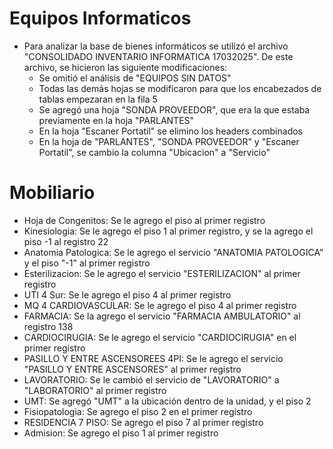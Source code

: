 # Equipos Informaticos

- Para analizar la base de bienes informáticos se utilizó el archivo "CONSOLIDADO INVENTARIO INFORMATICA 17032025". De este archivo, se hicieron las siguiente modificaciones:
  - Se omitió el análisis de "EQUIPOS SIN DATOS"
  - Todas las demás hojas se modificaron para que los encabezados de tablas empezaran en la fila 5
  - Se agregó una hoja "SONDA PROVEEDOR", que era la que estaba previamente en la hoja "PARLANTES"
  - En la hoja "Escaner Portatil" se elimino los headers combinados
  - En la hoja de "PARLANTES", "SONDA PROVEEDOR" y "Escaner Portatil", se cambio la columna "Ubicacion" a "Servicio"

# Mobiliario

- Hoja de Congenitos: Se le agrego el piso al primer registro
- Kinesiologia: Se le agrego el piso 1 al primer registro, y se la agrego el piso -1 al registro 22
- Anatomia Patologica: Se le agrego el servicio "ANATOMIA PATOLOGICA" y el piso "-1" al primer registro
- Esterilizacion: Se le agrego el servicio "ESTERILIZACION" al primer registro
- UTI 4 Sur: Se le agrego el piso 4 al primer registro
- MQ 4 CARDIOVASCULAR: Se le agrego el piso 4 al primer registro
- FARMACIA: Se la agrego el servicio "FARMACIA AMBULATORIO" al registro 138
- CARDIOCIRUGIA: Se le agrego el servicio "CARDIOCIRUGIA" en el primer registro
- PASILLO Y ENTRE ASCENSOREES 4PI: Se le agrego el servicio "PASILLO Y ENTRE ASCENSORES" al primer registro
- LAVORATORIO: Se le cambió el servicio de "LAVORATORIO" a "LABORATORIO" al primer registro
- UMT: Se agregó "UMT" a la ubicación dentro de la unidad, y el piso 2
- Fisiopatologia: Se agrego el piso 2 en el primer registro
- RESIDENCIA 7 PISO: Se agrego el piso 7 al primer registro
- Admision: Se agrego el piso 1 al primer registro
